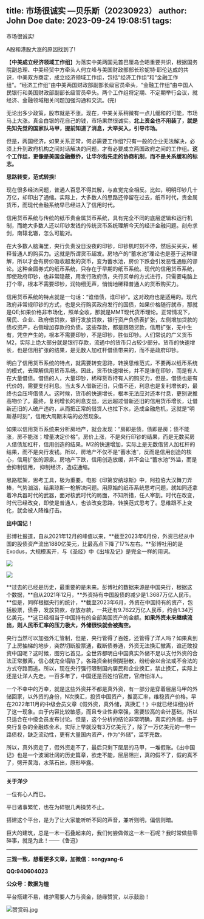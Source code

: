 title: 市场很诚实 —贝乐斯（20230923）
author: John Doe
date: 2023-09-24 19:08:51
tags:
---

市场很诚实!<!--more-->

A股和港股大涨的原因找到了!

【**中美成立经济领域工作组**】为落实中美两国元首巴厘岛会晤重要共识，根据国务院副总理、中美经贸中方牵头人何立峰与美国财政部部长珍妮特·耶伦达成的共识，中美双方商定，成立经济领域工作组，包括“经济工作组”和“金融工作组”。“经济工作组”由中美两国财政部副部长级官员牵头，“金融工作组”由中国人民银行和美国财政部副部长级官员牵头。两个工作组将定期、不定期举行会议，就经济、金融领域相关问题加强沟通和交流。(完)

无论出多少政策，股市就是不涨。现在，中美关系稍微有一点儿缓和的可能，市场马上大涨。真金白银的花自己的钱，市场果然很诚实。**北上资金也不用装了，就是先知先觉的国家队马甲，提前知道了消息，大举买入，引导市场。**

但是，两国经济，如果关系正常，何必需要工作组?只有一般的企业无法解决，必须上升到政府机构之间对话解决的问题，才有必要成立两国政府之间的工作组。**这个工作组，更像是美国金融撤侨，让华尔街先走的协商机制，而不是关系缓和的标志。**

**思路转变，范式转换!**

现在很多经济问题，普通人百思不得其解，与直觉完全相反。比如，明明印钞几十万亿，却印出了通缩。实际上，大多数人的思路还停留在过去，纸币时代，贵金属货币，而现代金融系统早已经进入了信用时代。

信用货币系统与传统的纸币贵金属货币系统，具有完全不同的底层逻辑和运行机制，而绝大多数人还以印钞发钱的传统货币系统理解今天的经济金融问题。刻舟求剑，南辕北辙，怎么可能对。

在大多数人脑海里，央行负责没日没夜的印钞，印钞机时刻不停，然后买买买，稀释普通人的购买力。这就是所谓货币超发。房地产的“蓄水池”理论也是基于这种理解，所以才会有房价吸收超发的货币，变为蓄水池，房价下跌会引发恶性通胀的谬论。这种金圆券式的纸币系统，只存在于早期的纸币系统。现代的信用货币系统，即使政府印钞，也非常隐蔽，用发行政府债，央行买单的方式进行，只需要电脑上打个零，根本不需要印钞，润物细无声，悄悄地稀释普通人的货币购买力。

信用货币系统的特点就是一句话：“谁借债，谁印钞”。这对政府也是适用的。现代政府非常规印钞的方式，也是央行购买政府发行的国债，如果价格随行就市，那就是QE;如果价格非市场化，照单全收，那就是MMT现代货币理论。正常情况下，居民、企业、政府借贷款，银行发放贷款，银行资产负债表扩张，左侧增加贷款的债权资产，右侧增加存款的负债。这些存款，都是跟随贷款，信用扩张，无中生有，凭空产生的，根本不需要印钞，不是印钞，胜似印钞。人们常说的广义货币M2，实际上绝大部分就是银行存款，流通中的货币只占较少部分。货币的快速增长，也是信用扩张的结果，是无数人加杠杆借债带来的，而不是政府印钞。

明白了信用货币系统的特点，就需要转变思路，转换思维范式，不要再以纸币系统的模式，去理解信用货币系统。因此，货币快速增长，并不是谁在印钞，而是有人在大量借债。借债的人，大量印钞，稀释货币持有人的购买力，但是，借债也是有代价的，需要支付利息。当太多人借新还旧，只借不还，利息也是复利增长的，最终也会压垮借债人。这时候，货币的快速增长，根本无法应对还本付息，更别说推高物价了。最终，复利增长的利息支出，远远超过借新还旧的信用货币增长，让借新还旧的人破产违约，从而把正常的借贷人也拉下水，造成金融危机，这就是“明斯基时刻”，信用大周期末端的必然现象。

如果以信用货币系统来分析房地产，就会发现：“房即是债，债即是房；债不能涨，房不能涨；增量决定价格”。房价上涨，不是央行印钞的结果，而是无数买房人借债加杠杆，信用创造的结果。M2的快速增加，实际上是无数借贷人加杠杆的结果，而不是央行发钱。所以，房地产不仅不是“蓄水池”，反而是信用创造的核心，信用扩张的源泉。房地产下跌，信用创造放缓，并不会让“蓄水池”外溢，而是会抑制信用，
抑制经济，造成通缩。

思路框架，思考工具，极为重要。电影《印第安纳琼斯》中，阿拉伯大汉舞刀弄棒，气势汹汹，结果琼斯一枪解决问题。用原始的纸币系统思考问题，就如同还拿着冷兵器时代的武器，面对核武时代的局面，不知所措，任人宰割。时代在改变，时代已经改变，即使是普通人，也该改变思路，转换范式思考了。思维跟不上变化，就会被人降维打击。

**出中国记！**

彭博社报道，自从2021年12月的峰值以来，**截至2023年6月份，外资已经从中国的股债资产流出1880亿美元，比最高点下降了17%左右。**彭博社用的是Exodus，大规模离开，与《圣经》中《出埃及记》是完全一样的用词。

![](/images/20230924001.png)

![](/images/20230924002.png)

**过去的已经是历史，最重要的是未来。彭博社的数据来源是中国央行，根据这个数据，**自从2021年12月，**外资持有中国股债的减少是1.3687万亿人民币。**但是，同样根据央行的统计，**截至2023年6月，外资在中国持有的资产，包括股票，债券，发放贷款，存放存款，一共还有9.7622万亿人民币，约合1.34万亿美元。**这已经相当于中国持有的全部美国资产的金额。**如果外资未来继续流出，则人民币汇率的压力极大，外储很快就会被掏空。**

央行当然可以加强外汇管制，但是，央行管得了百姓，还管得了洋人吗？如果真到了上房抽梯的地步，突然切断股票通，截断债券通，外资无法换汇撤离，谁还敢投资中国呢？这时候，图穷匕首见，全世界都明白中国真实外储不足以支付外资的合法正常撤离，信心就完全塌陷了。各路资金树倒猢狲散，纷纷会以合法或不合法的方式夺路而逃。所以，现在央行强行限制国内居民和企业换汇，禁止换汇，实际上还是让洋人先走。一百多年了，中国还是百姓怕官府，官府怕洋人。

一个不幸中的万幸，就是这些外资并不都是真外资，有一部分是穿着层层马甲的外储回家，以外资的身份，N次换汇，投资中国资产，推高汇率，维稳资产价格。早在2022年11月的中级会员文章《假外资，真外储，真换汇！》中就已经详细分析了这一现象。由于内容比较敏感，而且专业性非常强，需要较高的会计基础，所以只适合在中级会员发布讨论。但是，这个分析的结论非常明确，真实的外储，由于央行复杂的金融炼金术，实际上早就没有3万亿美元了，除了一万亿美元的一带一路债权，缺乏流动性，更有大量国内资产，作为“外储”，滥竽充数。

所以，真外资走了，假外资走不了，最后只剩下层层的马甲，一堆假账。《出中国记》也是一个波澜壮阔的历史篇章，欲走不能，层层阻拦，真的假不了，假的真不了，劈开黄海，水落石出，原形毕露。
- - -
**关于洋少**

一位有心人而已。

平日诸事繁忙，也在为碎银几两操劳不止。

搭建这个平台，是为了让大家能听听不同的声音，兼听则明，偏信则暗。

巨大的建筑，总是一木一石叠起来的，我们何尝做做这一木一石呢？我时常做些零碎事，就是为此！——《鲁迅》

---

**三观一致，想看更多文章，加微信：songyang-6**

**QQ:940604023**

**公众号：数据为煌** 

平台搭建不易，维护需要人力与资金，随缘赞赏，以示鼓励！

![赞赏码.jpg](/images/zanshang.jpg)